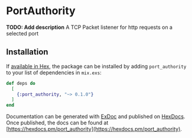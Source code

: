 # PortAuthority

**TODO: Add description**
A TCP Packet listener for http requests on a selected port
## Installation

If [available in Hex](https://hex.pm/docs/publish), the package can be installed
by adding `port_authority` to your list of dependencies in `mix.exs`:

```elixir
def deps do
  [
    {:port_authority, "~> 0.1.0"}
  ]
end
```

Documentation can be generated with [ExDoc](https://github.com/elixir-lang/ex_doc)
and published on [HexDocs](https://hexdocs.pm). Once published, the docs can
be found at [https://hexdocs.pm/port_authority](https://hexdocs.pm/port_authority).

